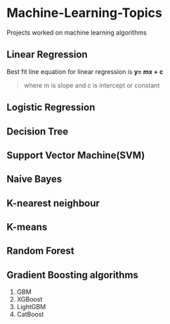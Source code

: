 # Machine-Learning-Topics
Projects worked on machine learning algorithms

## Linear Regression 

Best fit line equation for linear regression is **y= mx + c**
>where m is slope and c is intercept or constant



## Logistic Regression 

## Decision Tree 

## Support Vector Machine(SVM) 

## Naive Bayes 

## K-nearest neighbour

## K-means 

## Random Forest

## Gradient Boosting algorithms
1.  GBM
2.  XGBoost
3.  LightGBM
4.  CatBoost

